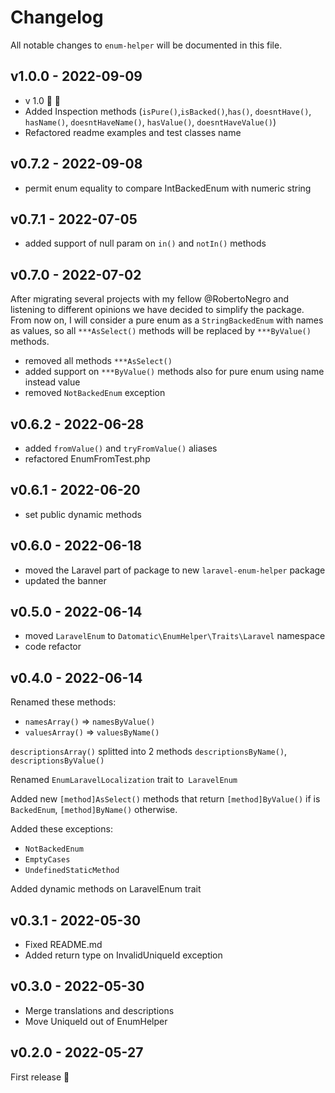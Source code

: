 # Changelog

All notable changes to `enum-helper` will be documented in this file.

## v1.0.0 - 2022-09-09

- v 1.0 🚀 🎉
- Added Inspection methods (`isPure()`,`isBacked()`,`has()`, `doesntHave()`, `hasName()`, `doesntHaveName()`, `hasValue()`, `doesntHaveValue()`)
- Refactored readme examples and test classes name

## v0.7.2 - 2022-09-08

- permit enum equality to compare IntBackedEnum with numeric string

## v0.7.1 - 2022-07-05

- added support of null param on `in()` and `notIn()` methods

## v0.7.0 - 2022-07-02

After migrating several projects with my fellow @RobertoNegro and listening to different opinions we have decided to simplify the package.
From now on, I will consider a pure enum as a `StringBackedEnum` with names as values, so all `***AsSelect()` methods will be replaced by `***ByValue()` methods.

- removed all methods `***AsSelect()`
- added support on `***ByValue()` methods also for pure enum using name instead value
- removed `NotBackedEnum` exception

## v0.6.2 - 2022-06-28

- added `fromValue()` and `tryFromValue()` aliases
- refactored EnumFromTest.php

## v0.6.1 - 2022-06-20

- set public dynamic methods

## v0.6.0 - 2022-06-18

- moved the Laravel part of package to new `laravel-enum-helper` package
- updated the banner

## v0.5.0 - 2022-06-14

- moved `LaravelEnum` to `Datomatic\EnumHelper\Traits\Laravel` namespace
- code refactor

## v0.4.0 - 2022-06-14

Renamed these methods:

- `namesArray()` => `namesByValue()`
- `valuesArray()` => `valuesByName()`

`descriptionsArray()` splitted into 2 methods `descriptionsByName()`, `descriptionsByValue()`

Renamed `EnumLaravelLocalization` trait to` LaravelEnum`

Added new `[method]AsSelect()` methods that return `[method]ByValue()` if is `BackedEnum`, `[method]ByName()` otherwise.

Added these exceptions:

- `NotBackedEnum`
- `EmptyCases`
- `UndefinedStaticMethod`

Added dynamic methods on LaravelEnum trait

## v0.3.1 - 2022-05-30

- Fixed README.md
- Added return type on InvalidUniqueId exception

## v0.3.0 - 2022-05-30

- Merge translations and descriptions
- Move UniqueId out of EnumHelper

## v0.2.0 - 2022-05-27

First release 🚀
